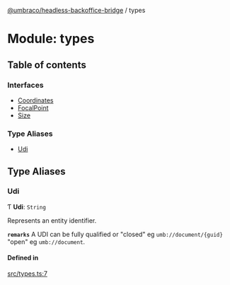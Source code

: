 [@umbraco/headless-backoffice-bridge](../README.md) / types

# Module: types

## Table of contents

### Interfaces

- [Coordinates](../interfaces/types.Coordinates.md)
- [FocalPoint](../interfaces/types.FocalPoint.md)
- [Size](../interfaces/types.Size.md)

### Type Aliases

- [Udi](types.md#udi)

## Type Aliases

### Udi

Ƭ **Udi**: `String`

Represents an entity identifier.

**`remarks`** A UDI can be fully qualified or "closed" eg `umb://document/{guid}` "open" eg `umb://document`.

#### Defined in

[src/types.ts:7](https://github.com/umbraco/Umbraco.Headless.Backoffice.Bridge/blob/70258f2/src/types.ts#L7)
